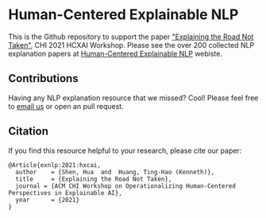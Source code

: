 # Human-Centered Explainable NLP

This is the Github repository to support the paper ["Explaining the Road Not Taken"](https://human-centered-exnlp.github.io/), CHI 2021 HCXAI Workshop. Please see the over 200 collected NLP explanation papers at [Human-Centered Explainable NLP](https://human-centered-exnlp.github.io/) webiste.

## Contributions 
Having any NLP explanation resource that we missed? Cool! Please feel free to [email us](huashen218@psu.edu) or open an pull request.

## Citation
If you find this resource helpful to your research, please cite our paper:

```
@Article{exnlp:2021:hxcai,
  author    = {Shen, Hua  and  Huang, Ting-Hao (Kenneth)},
  title     = {Explaining the Road Not Taken},
  journal = {ACM CHI Workshop on Operationalizing Human-Centered Perspectives in Explainable AI},
  year      = {2021}
}
```